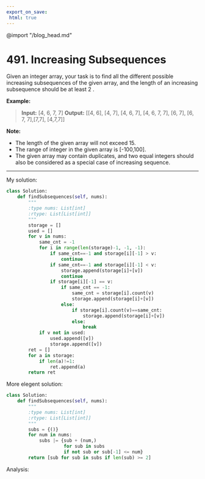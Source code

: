 ```yaml
---
export_on_save:
 html: true
---
```

@import "/blog_head.md"

# 491. Increasing Subsequences

Given an integer array, your task is to find all the different possible increasing subsequences of the given array, and the length of an increasing subsequence should be at least 2 .


**Example:**
> **Input:** [4, 6, 7, 7]
**Output:** 
\[[4, 6], [4, 7], [4, 6, 7], [4, 6, 7, 7], [6, 7], [6, 7, 7],[7,7], [4,7,7]]

**Note:**
- The length of the given array will not exceed 15.
- The range of integer in the given array is [-100,100].
- The given array may contain duplicates, and two equal integers should also be considered as a special case of increasing sequence.

---

My solution:
```python {.line-numbers}
class Solution:
    def findSubsequences(self, nums):
        """
        :type nums: List[int]
        :rtype: List[List[int]]
        """
        storage = []
        used = []
        for v in nums:
            same_cnt = -1
            for i in range(len(storage)-1, -1, -1):
                if same_cnt==-1 and storage[i][-1] > v:
                    continue
                if same_cnt==-1 and storage[i][-1] < v:
                    storage.append(storage[i]+[v])
                    continue
                if storage[i][-1] == v:
                    if same_cnt == -1:
                        same_cnt = storage[i].count(v)
                        storage.append(storage[i]+[v])
                    else:
                        if storage[i].count(v)==same_cnt:
                            storage.append(storage[i]+[v])
                        else:
                            break
            if v not in used:
                used.append([v])
                storage.append([v])
        ret = []
        for a in storage:
            if len(a)!=1:
                ret.append(a)
        return ret
```

More elegent solution:
```python {.line-numbers}
class Solution:
    def findSubsequences(self, nums):
        """
        :type nums: List[int]
        :rtype: List[List[int]]
        """
        subs = {()}
        for num in nums:
            subs |= {sub + (num,)
                     for sub in subs
                     if not sub or sub[-1] <= num}
        return [sub for sub in subs if len(sub) >= 2]
```

Analysis:

